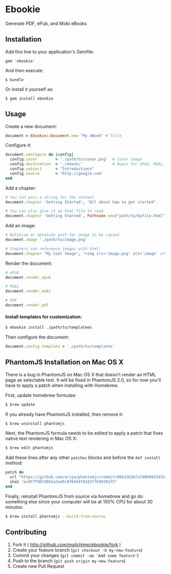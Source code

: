# Ebookie

Generate PDF, ePub, and Mobi eBooks

## Installation

Add this line to your application's Gemfile:

    gem 'ebookie'

And then execute:

    $ bundle

Or install it yourself as:

    $ gem install ebookie

## Usage

Create a new document:

```ruby
document = Ebookie::Document.new "My eBook" # Title
```

Configure it:

```ruby
document.configure do |config|
  config.cover        = './path/to/cover.png'  # Cover image
  config.destination  = './ebook/'             # Ouput for ePub, Mobi, PDF
  config.subject      = "Introductions"
  config.source       = "http://google.com"
end
```

Add a chapter:

```ruby
# You can pass a string for the content
document.chapter 'Getting Started', "All about how to get started"

# You can also give it an html file to read
document.chapter 'Getting Started', Pathname.new("path/to/myfile.html")
```

Add an image:

```ruby
# Relative or absolute path for image to be copied
document.image './path/to/image.png'

# Chapters can reference images with html:
document.chapter "My Cool Image", "<img src='image.png' alt='image' />"
```

Render the document:

```ruby
# ePub
document.render_epub

# Mobi
document.render_mobi

# PDF
document.render_pdf
```

#### Install templates for customization:

```bash
$ ebookie install ./path/to/templatees
```

Then configure the document:

```ruby
document.config.template = './path/to/templates'
```

## PhantomJS Installation on Mac OS X

There is a bug in PhantomJS on Mac OS X that doesn't render an HTML page as selectable text. It will be fixed in PhantomJS 2.0, so for now you'll have to apply a patch when installing with Homebrew.

First, update homebrew formulae:

```bash
$ brew update
```

If you already have PhantomJS installed, then remove it:

```bash
$ brew uninstall phantomjs
```

Next, the PhantomJS formula needs to be edited to apply a patch that fixes native text rendering in Mac OS X:

```bash
$ brew edit phantomjs
```

Add these lines after any other `patches` blocks and before the `def install` method:

```ruby
patch do
  url "https://github.com/ariya/phantomjs/commit/0663263bfa748b0933d7eff4b5e49d9ed97bcc84.diff"
  sha1 "ac0f7f967d8b5a3a49c8f6654f8182ffb99391f5"
end
```

Finally, reinstall PhantomJS from source via homebrew and go do something else since your computer will be at 100% CPU for about 30 minutes:

```bash
$ brew install phantomjs --build-from-source
```

## Contributing

1. Fork it ( http://github.com/mailchimp/ebookie/fork )
2. Create your feature branch (`git checkout -b my-new-feature`)
3. Commit your changes (`git commit -am 'Add some feature'`)
4. Push to the branch (`git push origin my-new-feature`)
5. Create new Pull Request
